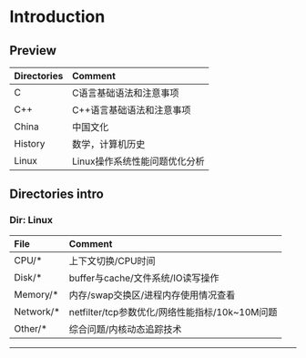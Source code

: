 # **Introduction** #

## **Preview** ##

|Directories|Comment|
|:---|:---|
|C|C语言基础语法和注意事项|
|C++|C++语言基础语法和注意事项|
|China|中国文化|
|History|数学，计算机历史|
|Linux|Linux操作系统性能问题优化分析|

## **Directories intro** ##

### **Dir: Linux** ###

|File|Comment|
|:---|:---|
|CPU/* | 上下文切换/CPU时间 |
|Disk/* | buffer与cache/文件系统/IO读写操作 |
|Memory/* | 内存/swap交换区/进程内存使用情况查看 |
|Network/* | netfilter/tcp参数优化/网络性能指标/10k~10M问题|
|Other/* | 综合问题/内核动态追踪技术 |
----------------------------------------------------------------
